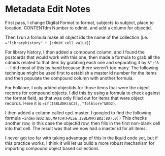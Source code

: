 # Metadata Edit Notes

First pass, I change Digital Format to format, subjects to subject, place to location, CONTENTdm Number to cdmid, and add a column for objectid. 

Then I run a formula make all object ids the name of the collection (i.e. `="libraryhistory" + {cdmid cell value}`)

For library history, I then added a compound column, and I found the postcards that would work with this one, then made a formula to grab all the cdmids related to that item by grabbing each one and separating it by `&";"&` -- I did most of this by hand because there weren't too many. The following technique might be used first to establish a master id number for the items and then populate the compound column with another formula. 

For Folklore, I only added objectids for those items that were the object records for compound objects. I did this by using a formula to check against the format field, as that was only filled out for items that were object records. Here it is `=if(ISBLANK(AC2),,"folklore"&BD2)`. 

I then added a column called cpd-master. I googled to find the following formula `=index(BD2:BD,MATCH(FALSE,ISBLANK(BD2:BD),0))`  This checks another row, in this case the objectid row, then fills in the first non-blank cell into that cell. The result was that we now had a master id for all items. 

I never got too far with taking advantage of this in the liquid code yet, but if this practice works, I think it will let us build a more robust mechanism for importing compound object based collections. 



